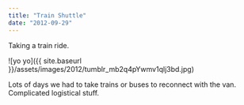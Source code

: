```yaml
---
title: "Train Shuttle"
date: "2012-09-29"
---
```


Taking a train ride.

![yo yo]({{ site.baseurl }}/assets/images/2012/tumblr_mb2q4pYwmv1qlj3bd.jpg)

Lots of days we had to take trains or buses to reconnect with the van. Complicated logistical stuff.
